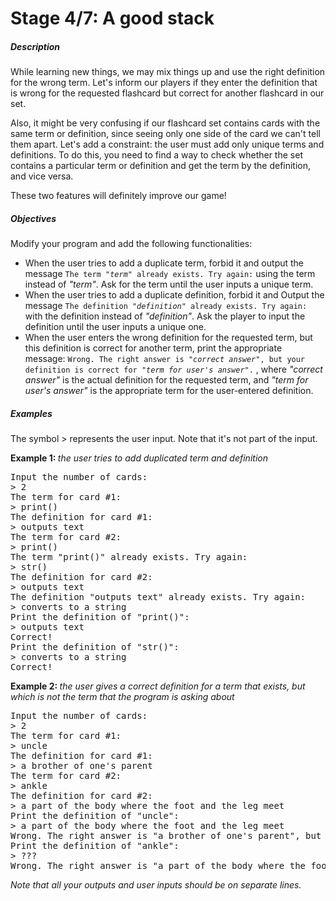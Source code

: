 <h1>Stage 4/7: A good stack</h1>
<h5>Description</h5>
<p>While learning new things, we may mix things up and use the right definition for the wrong term. Let&apos;s inform our players if they enter the definition that is wrong for the requested flashcard but correct for another flashcard in our set.</p>
<p>Also, it might be very confusing if our flashcard set contains cards with the same term or definition, since seeing only one side of the card we can&apos;t tell them apart. Let&apos;s add a constraint: the user must add only unique terms and definitions. To do this, you need to find a way to check whether the set contains a particular term or definition and get the term by the definition, and vice versa.</p>
<p>These two features will definitely improve our game!</p>
<h5>Objectives</h5>
<p>Modify your program and add the following functionalities:</p>
<ul>
    <li>When the user tries to add a duplicate term, forbid it and output the message&nbsp;<code>The term&nbsp;<em>&quot;term&quot;</em> already exists. Try again:</code> using the term instead of&nbsp;<em>&quot;term&quot;</em>. Ask for the term until the user inputs a unique term.</li>
    <li>When the user tries to add a duplicate definition, forbid it and Output the message&nbsp;<code>The definition&nbsp;<em>&quot;definition&quot;</em> already exists. Try again:</code> with the definition instead of&nbsp;<em>&quot;definition&quot;</em>. Ask the player to input the definition until the user inputs a unique one.</li>
    <li>When the user enters the wrong definition for the requested term, but this definition is correct for another term, print the appropriate message:&nbsp;<code>Wrong. The right answer is&nbsp;<em>&quot;correct answer&quot;</em>, but your definition is correct for&nbsp;<em>&quot;term for user&apos;s answer&quot;</em>.</code> , where&nbsp;<em>&quot;correct answer&quot;</em> is the actual definition for the requested term, and&nbsp;<em>&quot;term for user&apos;s answer&quot;</em> is the appropriate term for the user-entered definition.</li>
</ul>
<h5>Examples</h5>
<p>The symbol&nbsp;&gt;&nbsp;represents the user input. Note that it&apos;s not part of the input.</p>
<p><strong>Example 1:&nbsp;</strong><em>the user tries to add duplicated term and definition</em></p>
<pre>Input the number of cards:
&gt; 2
The term for card #1:
&gt; print()
The definition for card #1:
&gt; outputs text
The term for card #2:
&gt; print()
The term &quot;print()&quot; already exists. Try again:
&gt; str()
The definition for card #2:
&gt; outputs text
The definition &quot;outputs text&quot; already exists. Try again:
&gt; converts to a string
Print the definition of &quot;print()&quot;:
&gt; outputs text
Correct!
Print the definition of &quot;str()&quot;:
&gt; converts to a string
Correct!</pre>
<p><strong>Example 2:&nbsp;</strong><em>the user gives a correct definition for a term that exists, but which is not the term that the program is asking about</em></p>
<pre>Input the number of cards:
&gt; 2
The term for card #1:
&gt; uncle
The definition for card #1:
&gt; a brother of one&apos;s parent
The term for card #2:
&gt; ankle
The definition for card #2:
&gt; a part of the body where the foot and the leg meet
Print the definition of &quot;uncle&quot;:
&gt; a part of the body where the foot and the leg meet
Wrong. The right answer is &quot;a brother of one&apos;s parent&quot;, but your definition is correct for &quot;ankle&quot;.
Print the definition of &quot;ankle&quot;:
&gt; ???
Wrong. The right answer is &quot;a part of the body where the foot and the leg meet&quot;.</pre>
<p><em>Note that all your outputs and user inputs should be on separate lines.</em></p>